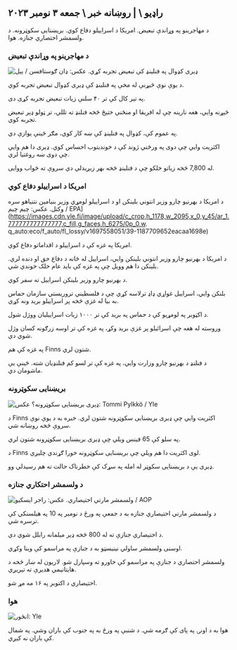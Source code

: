 ## راډیو \ | روښانه خبر \ جمعه ۳ نومبر ۲۰۲۳

د مهاجرینو په وړاندې تبعیض. امریکا د اسراییلو دفاع کوي. بریښنایی سکوټرونه. د ولسمشر احتصاري جنازه. هوا.

### د مهاجرینو په وړاندې تبعیض

![ډیری کډوال په فنلینډ کې تبعیض تجربه کړي. عکس: ډان ګوستافسن / ییل](https://images.cdn.yle.fi/image/upload/c_crop,h_1080,w_1919,x_0,y_0/ar_1.777777777777777,c_fill,g_faces,h_675,h/1201,c_fill.q_auto:eco/f_auto/fl_lossy/v1693477380/39-116537864f0696340afe)

د یوې نوې څیړنې له مخې په فنلینډ کې ډیری کډوال تبعیض تجربه کوي.

په تیر کال کې تر ۴۰ سلنې زیات تبعیض تجربه کړی دی.

څېړنه وايي، هغه نارینه چې له افریقا او منځني ختیځ څخه فنلنډ ته تللي، تر ټولو ډېر تبعیض تجربه کوي.

په عموم کې، کډوال په فنلینډ کې ښه کار کوي، مګر ځینې یوازې دي.

اکثریت وايي چې دوی په ورځني ژوند کې د خوندیتوب احساس کوي. ډیری دا هم وايي چې دوی ښه روغتیا لري.

له 7,800 څخه زیاتو خلکو چې د فنلینډ څخه بهر زیږیدلي دي سروې ته ځواب ووایی.

### امریکا د اسراییلو دفاع کوي

د امریکا د بهرنیو چارو وزیر انتوني بلینکن او د اسراییلو لومړي وزیر بنیامین نتنیاهو سره وکتل. عکس: چیم چیم / EPA](https://images.cdn.yle.fi/image/upload/c_crop,h_1178,w_2095,x_0,y_45/ar_1.777777777777777,c_fill,g_faces,h_6275/0p_0,w. q_auto:eco/f_auto/fl_lossy/v1697558051/39-1187709652eacaa1698e)

امریکا په غزه کې د اسراییلو د اقداماتو دفاع کوي.

د امريکا د بهرنيو چارو وزير انتوني بلينکن وايي، اسراييل له ځانه د دفاع حق او دنده لري. بلینکن دا هم وویل چې په غزه کې باید عام خلک خوندي شي.

د بهرنیو چارو وزیر بلینکن اسراییل ته سفر کوي.

بلنکن وايي، اسراييل غواړي ډاډ ترلاسه کړي چې د فلسطيني تروريستي سازمان حماس به بيا له غزې څخه پر اسراييلو بريد ونه کړي.

د اکټوبر په لومړیو کې د حماس په برید کې تر ۱۰۰۰ زیات اسراییلیان ووژل شول.

وروسته له هغه چې اسرائیلو پر غزې برید وکړ، په غزه کې تر اوسه زرګونه کسان وژل شوي دي.

په غزه کې هم Finns شتون لري.

د فنلنډ د بهرنیو چارو وزارت وايي، په غزه کې تر لسو کم فنلنډیان شته. ځینې یې ماشومان دي.

### بریښنایی سکوټرونه

![ډیری بریښنایی سکوټرونه؟ عکس: Tommi Pylkkö / Yle](https://images.cdn.yle.fi/image/upload/c_crop,h_2268,w_4032,x_0,y_378/ar_1.777777777777777,c_fill,g_faces,h_10/0p_06/q_auto:eco/f_auto/fl_lossy/v1629190662/39-842535611aab23cf6db)

د Finns اکثریت وايي چې ډیری بریښنایی سکوټرونه شتون لري. خبره به د یوې نوې سروې څخه روښانه شي.

په سلو کې 65 فینس ویلي چې ډیری بریښنایی سکوټرونه شتون لري.

د Finns لوی اکثریت دا هم ویلي چې بریښنایی سکوټرونه خورا ګړندي چلیږي.

ډیری یې د بریښنایی سکوټر له امله په سړک کې خطرناک حالت ته هم رسیدلي وو.

### د ولسمشر احتکاري جنازه

![ولسمشر مارتي احتیصاري. عکس: راجر ایسکیو / AOP](https://images.cdn.yle.fi/image/upload/c_crop,h_3238,w_5757,x_259,y_350/ar_1.777777777777777,c_fill,g_faces,h/1_06/0p_06q_auto:eco/f_auto/fl_lossy/v1697440152/39-1186733652ce1167d3e9)

د ولسمشر مارتي احتیصاري جنازه به د جمعې په ورځ د نومبر په 10 په هیلسنکي کې ترسره شي.

د احتیصاري جنازې ته له 800 څخه ډیر میلمانه رابلل شوي دي.

اوسنی ولسمشر ساولي نینیسټو به د جنازې په مراسمو کې وینا وکړي.

ولسمشر احتصاري د جنازې په مراسمو کې خاورو ته وسپارل شو. لاریون له ښار څخه د هایتانیمي هدیرې ته تیریږي.

احتیصاري د اکتوبر په ۱۶ مه مړ شو.

### هوا

![ انځور: Yle](https://images.cdn.yle.fi/image/upload/c_crop,h_1080,w_1919,x_0,y_0/ar_1.777777777777777,c_fill,g_faces,h_675,w/p_1200/1200:eco/f_auto/fl_lossy/v1699023031/39-11957186545088dc4556)

هوا به د اونۍ په پای کې ګرمه شي. د شنبې په ورځ به په جنوب کې باران وشي. په شمال کې باران نه کیږي.